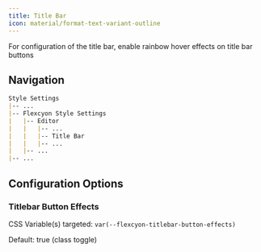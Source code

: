 ```yaml
---
title: Title Bar
icon: material/format-text-variant-outline
---
```


For configuration of the title bar, enable rainbow hover effects on title bar buttons

## Navigation

```md
Style Settings
|-- ...
|-- Flexcyon Style Settings
|   |-- Editor
|   |   |-- ...
|   |   |-- Title Bar
|   |   |-- ...
|   |-- ...
|-- ...
```

## Configuration Options

### Titlebar Button Effects

CSS Variable(s) targeted: `var(--flexcyon-titlebar-button-effects)`

Default: true (class toggle)
